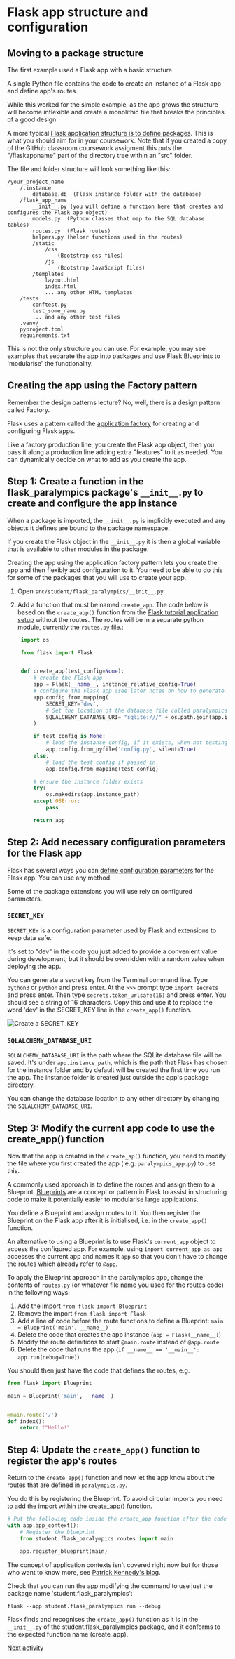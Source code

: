 # Flask app structure and configuration

## Moving to a package structure

The first example used a Flask app with a basic structure.

A single Python file contains the code to create an instance of a Flask app and define app's routes.

While this worked for the simple example, as the app grows the structure will become inflexible and create a monolithic
file that breaks the principles of a good design.

A more
typical [Flask application structure is to define packages](https://flask.palletsprojects.com/en/stable/patterns/packages/).
This is what you should aim for in your coursework. Note that if you created a copy of the GitHub classroom coursework
assigment this puts the "/flaskappname" part of the directory tree within an "src" folder.

The file and folder structure will look something like this:

```text
/your_project_name
    /.instance
        database.db  (Flask instance folder with the database)
    /flask_app_name
        __init__.py (you will define a function here that creates and configures the Flask app object)
        models.py  (Python classes that map to the SQL database tables)
        routes.py  (Flask routes)
        helpers.py (helper functions used in the routes)
        /static
            /css
                (Bootstrap css files)
            /js
                (Bootstrap JavaScript files)
        /templates
            layout.html
            index.html
            ... any other HTML templates
    /tests
        conftest.py
        test_some_name.py
        ... and any other test files
    .venv/
    pyproject.toml
    requirements.txt
```

This is not the only structure you can use. For example, you may see examples that separate the app into packages and
use Flask Blueprints to 'modularise' the functionality.

## Creating the app using the Factory pattern

Remember the design patterns lecture? No, well, there is a design pattern called Factory.

Flask uses a pattern called
the [application factory](https://flask.palletsprojects.com/en/stable/patterns/appfactories/) for creating and
configuring Flask apps.

Like a factory production line, you create the Flask app object, then you pass it along a production line adding extra
"features" to it as needed. You can dynamically decide on what to add as you create the app.

## Step 1: Create a function in the flask_paralympics package's `__init__.py` to create and configure the app instance

When a package is imported, the `__init__.py` is implicitly executed and any objects it defines are bound to the package
namespace.

If you create the Flask object in the `__init__.py` it is then a global variable that is available to other modules in
the package.

Creating the app using the application factory pattern lets you create the app and then flexibly add configuration to
it. You need to be able to do this for some of the packages that you will use to create your app.

1. Open `src/student/flask_paralympics/__init__.py`
2. Add a function that must be named `create_app`. The code below is based on the `create_app()` function from
   the [Flask tutorial application setup](https://flask.palletsprojects.com/en/stable/tutorial/factory/#application-setup)
   without the routes. The routes will be in a separate python module, currently the `routes.py` file.:

   ```python
    import os

    from flask import Flask


    def create_app(test_config=None):
        # create the Flask app
        app = Flask(__name__, instance_relative_config=True)
        # configure the Flask app (see later notes on how to generate your own SECRET_KEY)
        app.config.from_mapping(
            SECRET_KEY='dev',
            # Set the location of the database file called paralympics.sqlite which will be in the app's instance folder
            SQLALCHEMY_DATABASE_URI= "sqlite:///" + os.path.join(app.instance_path, 'paralympics.sqlite'),  
        )

        if test_config is None:
            # load the instance config, if it exists, when not testing
            app.config.from_pyfile('config.py', silent=True)
        else:
            # load the test config if passed in
            app.config.from_mapping(test_config)

        # ensure the instance folder exists
        try:
            os.makedirs(app.instance_path)
        except OSError:
            pass

        return app
    ```

## Step 2: Add necessary configuration parameters for the Flask app

Flask has several ways you can [define configuration parameters](https://flask.palletsprojects.com/en/stable/config/)
for the Flask app. You can use any method.

Some of the package extensions you will use rely on configured parameters.

### `SECRET_KEY`

`SECRET_KEY` is a configuration parameter used by Flask and extensions to keep data safe.

It's set to "dev" in the code you just added to provide a convenient value during development, but it should be
overridden with a random value when deploying the app.

You can generate a secret key from the Terminal command line. Type `python3` or `python` and press enter. At
the `>>>` prompt type `import secrets` and press enter. Then type `secrets.token_urlsafe(16)` and press enter. You
should see a string of 16 characters. Copy this and use it to replace the word 'dev' in
the SECRET_KEY line in the `create_app()` function.

![Create a SECRET_KEY](../img/secret_key.png)

### `SQLALCHEMY_DATABASE_URI`

`SQLALCHEMY_DATABASE_URI` is the path where the SQLite database file will be saved. It's under `app.instance_path`,
which is the path that Flask has chosen for the instance folder and by default will be created the first time you run
the app. The instance folder is created just outside the app's package directory.

You can change the database location to any other directory by changing the `SQLALCHEMY_DATABASE_URI`.

## Step 3: Modify the current app code to use the create_app() function

Now that the app is created in the `create_ap()` function, you need to modify the file where you first created the app (
e.g. `paralympics_app.py`) to use this.

A commonly used approach is to define the routes and assign them to a
Blueprint. [Blueprints](https://flask.palletsprojects.com/en/stable/blueprints/) are a concept or pattern in Flask to
assist in structuring code to make it potentially easier to modularise large applications.

You define a Blueprint and assign routes to it. You then register the Blueprint on the Flask app after it is
initialised, i.e. in the `create_app()` function.

An alternative to using a Blueprint is to use Flask's `current_app` object to access the configured app. For example,
using `import current_app as app` accesses the current app and names it `app` so that you don't have to change the
routes which already refer to `@app`.

To apply the Blueprint approach in the paralympics app, change the contents of `routes.py` (or whatever file name you
used for the routes code) in the following ways:

1. Add the import `from flask import Blueprint`
2. Remove the import `from flask import Flask`
3. Add a line of code before the route functions to define a Blueprint: `main = Blueprint('main', __name__)`
4. Delete the code that creates the app instance (`app = Flask(__name__)`)
5. Modify the route definitions to start `@main.route` instead of `@app.route`
6. Delete the code that runs the app (`if __name__ == '__main__': app.run(debug=True)`)

You should then just have the code that defines the routes, e.g.

```python
from flask import Blueprint

main = Blueprint('main', __name__)


@main.route('/')
def index():
    return f"Hello!"
```

## Step 4: Update the `create_app()` function to register the app's routes

Return to the `create_app()` function and now let the app know about the routes that are defined in `paralympics.py`.

You do this by registering the Blueprint. To avoid circular imports you need to add the import within the create_app()
function.

```python
# Put the following code inside the create_app function after the code to ensure the instance folder exists
with app.app_context():
    # Register the blueprint
    from student.flask_paralympics.routes import main

    app.register_blueprint(main)
```

The concept of application contexts isn't covered right now but for those who want to know more,
see [Patrick Kennedy's blog](https://testdriven.io/blog/flask-contexts-advanced/).

Check that you can run the app modifying the command to use just the package name 'student.flask_paralympics':

```terminal
flask --app student.flask_paralympics run --debug
```

Flask finds and recognises the `create_app()` function as it is in the `__init__.py` of the student.flask_paralympics
package, and it conforms to the expected function name (create_app).

[Next activity](6-3-templates.md)
